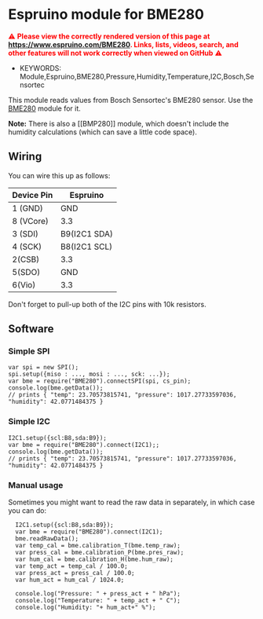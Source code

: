<!--- Copyright (c) 2015 Masafumi Okada. See the file LICENSE for copying permission. -->
Espruino module for BME280
=====================

<span style="color:red">:warning: **Please view the correctly rendered version of this page at https://www.espruino.com/BME280. Links, lists, videos, search, and other features will not work correctly when viewed on GitHub** :warning:</span>

* KEYWORDS: Module,Espruino,BME280,Pressure,Humidity,Temperature,I2C,Bosch,Sensortec

This module reads values from Bosch Sensortec's BME280 sensor. Use the [BME280](/modules/BME280.js) module for it.

**Note:** There is also a [[BMP280]] module, which doesn't include the humidity calculations (which can save a little code space).

Wiring
------

You can wire this up as follows:

| Device Pin | Espruino     |
| ---------- | ------------ |
| 1 (GND)    | GND          |
| 8 (VCore)  | 3.3          |
| 3 (SDI)    | B9(I2C1 SDA) |
| 4 (SCK)    | B8(I2C1 SCL) |
| 2(CSB)   | 3.3|
| 5(SDO)  | GND|
| 6(Vio)   | 3.3|

Don't forget to pull-up both of the I2C pins with 10k resistors.

Software
-------

### Simple SPI

```
var spi = new SPI();
spi.setup({miso : ..., mosi : ..., sck: ...});
var bme = require("BME280").connectSPI(spi, cs_pin);
console.log(bme.getData());
// prints { "temp": 23.70573815741, "pressure": 1017.27733597036, "humidity": 42.0771484375 }
```

### Simple I2C

```
I2C1.setup({scl:B8,sda:B9});
var bme = require("BME280").connect(I2C1);;
console.log(bme.getData());
// prints { "temp": 23.70573815741, "pressure": 1017.27733597036, "humidity": 42.0771484375 }
```

### Manual usage

Sometimes you might want to read the raw data in separately,
in which case you can do:

```
  I2C1.setup({scl:B8,sda:B9});
  var bme = require("BME280").connect(I2C1);
  bme.readRawData();
  var temp_cal = bme.calibration_T(bme.temp_raw);
  var press_cal = bme.calibration_P(bme.pres_raw);
  var hum_cal = bme.calibration_H(bme.hum_raw);
  var temp_act = temp_cal / 100.0;
  var press_act = press_cal / 100.0;
  var hum_act = hum_cal / 1024.0;

  console.log("Pressure: " + press_act + " hPa");
  console.log("Temperature: " + temp_act + " C");
  console.log("Humidity: "+ hum_act+" %");
```

